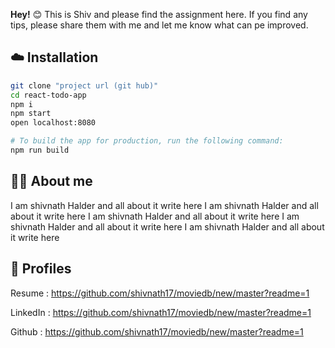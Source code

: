 **Hey!** :blush: This is Shiv and please find the assignment here. If you find any tips, please share them with me and let me know what can pe improved.


## :cloud: Installation

```sh
git clone "project url (git hub)"
cd react-todo-app
npm i
npm start
open localhost:8080

# To build the app for production, run the following command:
npm run build
```

## :woman_technologist: About me

I am shivnath Halder and all about it write here
I am shivnath Halder and all about it write here
I am shivnath Halder and all about it write here
I am shivnath Halder and all about it write here
I am shivnath Halder and all about it write here


## :open_book: Profiles

Resume : https://github.com/shivnath17/moviedb/new/master?readme=1

LinkedIn : https://github.com/shivnath17/moviedb/new/master?readme=1

Github : https://github.com/shivnath17/moviedb/new/master?readme=1
